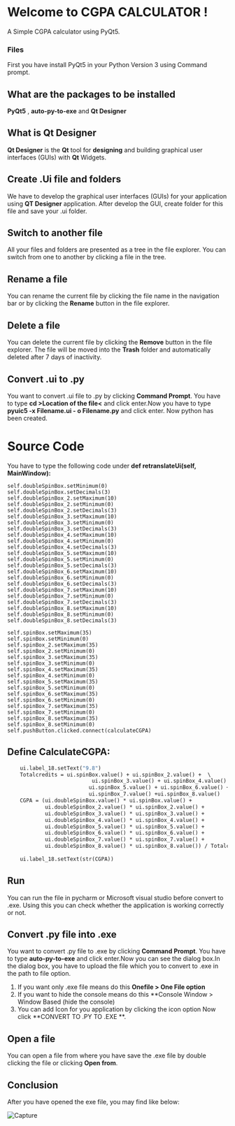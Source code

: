 # Welcome to CGPA CALCULATOR !
A Simple CGPA calculator using PyQt5.

### Files 
First you have install PyQt5 in your Python Version 3 using Command prompt.

## What are the packages to be installed

**PyQt5** , 
**auto-py-to-exe** and 
**Qt Designer**

## What is Qt Designer 

**Qt Designer** is the **Qt** tool for **designing** and building graphical user interfaces (GUIs) with **Qt** Widgets.

## Create .Ui file and folders

We have to develop the graphical user interfaces (GUIs) for your application using **QT Designer** application. After develop the GUI, create folder for this file and save your .ui folder. 

## Switch to another file

All your files and folders are presented as a tree in the file explorer. You can switch from one to another by clicking a file in the tree.

## Rename a file

You can rename the current file by clicking the file name in the navigation bar or by clicking the **Rename** button in the file explorer.

## Delete a file

You can delete the current file by clicking the **Remove** button in the file explorer. The file will be moved into the **Trash** folder and automatically deleted after 7 days of inactivity.

## Convert .ui to .py

You want to convert .ui file to .py by clicking **Command Prompt**. You have to type **cd  >Location of the file<** and click enter.Now you have to type   **pyuic5 -x Filename.ui - o Filename.py** and click enter. Now python has been created.


# Source Code 
You have to type the following code under
 **def retranslateUi(self, MainWindow):**

```self.doubleSpinBox.setMaximum(10)  
self.doubleSpinBox.setMinimum(0)  
self.doubleSpinBox.setDecimals(3)  
self.doubleSpinBox_2.setMaximum(10)  
self.doubleSpinBox_2.setMinimum(0)  
self.doubleSpinBox_2.setDecimals(3)  
self.doubleSpinBox_3.setMaximum(10)  
self.doubleSpinBox_3.setMinimum(0)  
self.doubleSpinBox_3.setDecimals(3)  
self.doubleSpinBox_4.setMaximum(10)  
self.doubleSpinBox_4.setMinimum(0)  
self.doubleSpinBox_4.setDecimals(3)  
self.doubleSpinBox_5.setMaximum(10)  
self.doubleSpinBox_5.setMinimum(0)  
self.doubleSpinBox_5.setDecimals(3)  
self.doubleSpinBox_6.setMaximum(10)  
self.doubleSpinBox_6.setMinimum(0)  
self.doubleSpinBox_6.setDecimals(3)  
self.doubleSpinBox_7.setMaximum(10)  
self.doubleSpinBox_7.setMinimum(0)  
self.doubleSpinBox_7.setDecimals(3)  
self.doubleSpinBox_8.setMaximum(10)  
self.doubleSpinBox_8.setMinimum(0)  
self.doubleSpinBox_8.setDecimals(3)  
  
self.spinBox.setMaximum(35)  
self.spinBox.setMinimum(0)  
self.spinBox_2.setMaximum(35)  
self.spinBox_2.setMinimum(0)  
self.spinBox_3.setMaximum(35)  
self.spinBox_3.setMinimum(0)  
self.spinBox_4.setMaximum(35)  
self.spinBox_4.setMinimum(0)  
self.spinBox_5.setMaximum(35)  
self.spinBox_5.setMinimum(0)  
self.spinBox_6.setMaximum(35)  
self.spinBox_6.setMinimum(0)  
self.spinBox_7.setMaximum(35)  
self.spinBox_7.setMinimum(0)  
self.spinBox_8.setMaximum(35)  
self.spinBox_8.setMinimum(0)  
self.pushButton.clicked.connect(calculateCGPA)
```
## Define CalculateCGPA:

```def calculateCGPA():  
    ui.label_18.setText("9.8")  
    Totalcredits = ui.spinBox.value() + ui.spinBox_2.value() +  \       
                           ui.spinBox_3.value() + ui.spinBox_4.value() + \  
                          ui.spinBox_5.value() + ui.spinBox_6.value() +\ 
                          ui.spinBox_7.value() +ui.spinBox_8.value()  
    CGPA = (ui.doubleSpinBox.value() * ui.spinBox.value() +  
            ui.doubleSpinBox_2.value() * ui.spinBox_2.value() +  
            ui.doubleSpinBox_3.value() * ui.spinBox_3.value() +  
            ui.doubleSpinBox_4.value() * ui.spinBox_4.value() +  
            ui.doubleSpinBox_5.value() * ui.spinBox_5.value() +  
            ui.doubleSpinBox_6.value() * ui.spinBox_6.value() +  
            ui.doubleSpinBox_7.value() * ui.spinBox_7.value() +  
            ui.doubleSpinBox_8.value() * ui.spinBox_8.value()) / Totalcredits  
  
    ui.label_18.setText(str(CGPA))
   ```
## Run 
You can run the file in pycharm or Microsoft visual studio before convert to .exe. Using this you can check whether the application is working correctly or not.

## Convert .py file into .exe 
 You want to convert .py file to .exe by clicking **Command Prompt**. You have to type **auto-py-to-exe** and click enter.Now you can see the dialog box.In the dialog box, you have to upload the file which you to convert to .exe in the path to file option.
1. If you want only .exe file means do this **Onefile > One File option**
2. If you want to hide the console means do this **Console Window > Window Based (hide the console) 
3. You can add Icon for you application by clicking the icon option
Now click **CONVERT TO .PY TO .EXE **.

## Open a file

You can open a file from where you have save the .exe file by double clicking the file or clicking **Open from**.

## Conclusion 
After you have opened the exe file, you may find like below:



![Capture](https://user-images.githubusercontent.com/71083334/95092700-94789380-0745-11eb-97a8-4b584ce72e0c.JPG)
